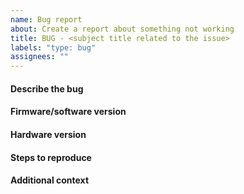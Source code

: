```yaml
---
name: Bug report
about: Create a report about something not working
title: BUG - <subject title related to the issue>
labels: "type: bug"
assignees: ""
---
```


#### Describe the bug

<!-- A clear and concise description of what the bug is. -->

#### Firmware/software version

<!-- Version where the bug appears. -->

#### Hardware version

<!-- Hardware version where the bug appears, if relevant. -->

#### Steps to reproduce

<!-- Steps to reproduce the behavior: -->

<!-- 1. Go to '...' -->
<!-- 2. Click on '....' -->

#### Additional context

<!-- Add any other context about the problem here. -->
